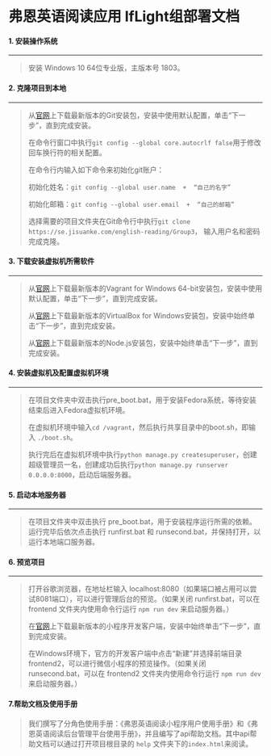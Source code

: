 # 弗恩英语阅读应用  IfLight组部署文档

#### 1. 安装操作系统

------

> 安装 Windows 10 64位专业版，主版本号 1803。

#### 2. 克隆项目到本地

-------------------------------------------------------

> 从[官网](https://git-scm.com/download/win)上下载最新版本的Git安装包，安装中使用默认配置，单击“下一步”，直到完成安装。
>
> 在命令行窗口中执行`git config --global core.autocrlf false`用于修改回车换行符的相关配置。
>
> 在命令行内输入如下命令来初始化git账户：
>
> ​        初始化姓名：`git config --global user.name  +  “自己的名字”`
>
> ​        初始化邮箱：`git config --global user.email  +  “自己的邮箱”`
>
> 选择需要的项目文件夹在Git命令行中执行`git clone https://se.jisuanke.com/english-reading/Group3`， 输入用户名和密码完成克隆。

#### 3. 下载安装虚拟机所需软件

----

> 从[官网](https://www.vagrantup.com/downloads.html)上下载最新版本的Vagrant for Windows 64-bit安装包，安装中使用默认配置，单击“下一步”，直到完成安装。
>
> 从[官网](https://www.virtualbox.org/wiki/Downloads)上下载最新版本的VirtualBox for Windows安装包，安装中始终单击“下一步”，直到完成安装。
>
> 从[官网](https://nodejs.org/en/)上下载最新版本的Node.js安装包，安装中始终单击“下一步”，直到完成安装。

#### 4. 安装虚拟机及配置虚拟机环境

---

> 在项目文件夹中双击执行pre_boot.bat，用于安装Fedora系统，等待安装结束后进入Fedora虚拟机环境。
>
> 在虚拟机环境中输入`cd /vagrant`，然后执行共享目录中的boot.sh，即输入 `./boot.sh`。
>
> 执行完后在虚拟机环境中执行`python manage.py createsuperuser`，创建超级管理员一名，创建成功后执行`python manage.py runserver 0.0.0.0:8000`，启动后端服务器。

#### 5. 启动本地服务器

------

> 在项目文件夹中双击执行 pre_boot.bat，用于安装程序运行所需的依赖。运行完毕后依次点击执行 runfirst.bat 和 runsecond.bat，并保持打开，以运行本地端口服务器。

#### 6. 预览项目

------

> 打开谷歌浏览器，在地址栏输入 localhost:8080（如果端口被占用可以尝试8081端口），可以进行管理后台的预览。（如果关闭 runfirst.bat，可以在 frontend 文件夹内使用命令行运行 `npm run dev` 来启动服务器。）
>
> 在[官网](https://developers.weixin.qq.com/miniprogram/dev/devtools/download.html?t=18080816)上下载最新版本的小程序开发客户端，安装中始终单击“下一步”，直到完成安装。
>
> 在Windows环境下，官方的开发客户端中点击“新建”并选择前端目录frontend2，可以进行微信小程序的预览操作。（如果关闭 runsecond.bat，可以在 frontend2 文件夹内使用命令行运行 `npm run dev` 来启动服务器。）

#### 7.帮助文档及使用手册

> 我们撰写了分角色使用手册：《弗恩英语阅读小程序用户使用手册》和《弗恩英语阅读后台管理平台使用手册》，并且编写了api帮助文档。其中api帮助文档可以通过打开项目根目录的 `help` 文件夹下的`index.html`来阅读。